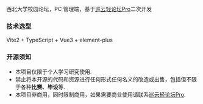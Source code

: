 西北大学校园论坛，PC 管理端，基于[巡云轻论坛Pro](https://gitee.com/diyhi/bbs-pro)二次开发

### 技术选型

Vite2 + TypeScript + Vue3 + element-plus

### 开源须知

- 本项目仅限于个人学习研究使用.
- 禁止将本开源的代码和资源进行任何形式任何名义的改造或出售，包括但不限于各种**比赛、毕设**等.
- 本项目非商用，同时限制商用，如果需要商业使用请联系[巡云轻论坛Pro](https://gitee.com/diyhi/bbs-pro).